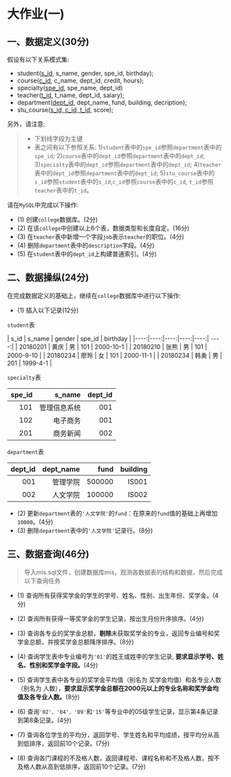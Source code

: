 # 大作业(一)

## 一、数据定义(30分)

假设有以下关系模式集:

- student(<u>s_id</u>, s_name, gender, spe_id, birthday);
- course(<u>c_id</u>, c_name, dept_id, credit, hours);
- specialty(<u>spe_id</u>, spe_name, dept_id)
- teacher(<u>t_id</u>, t_name, dept_id, salary);
- department(<u>dept_id</u>, dept_name, fund, building, decription);
- stu_course(<u>s_id, c_id, t_id</u>, score);

另外，请注意:

> - 下划线字段为主键
> - 表之间有以下参照关系: 
> 1)`student`表中的`spe_id`参照`department`表中的`spe_id`; 
> 2)`course`表中的`dept_id`参照`department`表中的`dept_id`; 
> 3)`specialty`表中的`dept_id`参照`department`表中的`dept_id`;
> 4)`teacher`表中的`dept_id`参照`department`表中的`dept_id`;
> 5)`stu_course`表中的`s_id`参照`student`表中的`s_id`,`c_id`参照`course`表中的`c_id`, `t_id`参照`teacher`表中的`t_id`。

请在`MySQL`中完成以下操作:

- (1) 创建`college`数据库。(2分)
- (2) 在该`college`中创建以上6个表，数据类型和长度自定。(16分)
- (3) 在`teacher`表中新增一个字段`job`表示`teacher`的职位。(4分)
- (4) 删除`department`表中的`description`字段。(4分)
- (5) 在`student`表中的`dept_id`上构建普通索引。(4分)

## 二、数据操纵(24分)

在完成数据定义的基础上，继续在`college`数据库中进行以下操作:

- (1) 插入以下记录(12分)

`student`表

| s_id   | s_name   | gender   | spe_id   | birthday |
|----:|----:|----:|----:|----:| ----:|
| 20180201 | 黄庆 | 男 |  101  |  2000-10-1 |
| 20180210 | 张熊 | 男 |  101  |  2000-9-10 |
| 20180234 | 廖玲 | 女 |  101  |  2000-11-1 |
| 20180234 | 韩勇 | 男 |  201  |  1999-4-1 |

`specialty`表

| spe_id   | s_name   | dept_id |
|----: |----: |----:|
| 101 | 管理信息系统| 001 |
| 102 | 电子商务| 001 |
| 201 | 商务新闻| 002 |

`department`表

| dept_id   | dept_name   | fund |  building |
|----: |----: |----:|----:|
| 001 | 管理学院| 500000 | IS001|
| 002 | 人文学院| 100000 | IS002|

- (2) 更新`department`表的`'人文学院'`的`fund`：在原来的`fund`值的基础上再增加`10000`。(4分)
- (3) 删除`department`表中的`'人文学院'`记录行。(8分)

## 三、数据查询(46分)

> 导入mis.sql文件，创建数据库mis，观测各数据表的结构和数据，然后完成以下查询任务

- (1) 查询所有获得奖学金的学生的学号、姓名、性别、出生年份、奖学金。(4分)

- (2) 查询所有获得一等奖学金的学生记录，按出生月份升序排序。(4分)

- (3) 查询各专业的奖学金总额，**剔除**未获取奖学金的专业，返回专业编号和奖学金总额，并按奖学金总额降序排序。(8分)

- (4) 查询学生表中专业编号为`'01'`的姓王或姓李的学生记录, **要求显示学号、姓名、性别和奖学金字段。**(4分)

- (5) 查询学生表中各专业的奖学金平均值（别名为 奖学金均值）和各专业人数（别名为 人数），**要求显示奖学金总额在2000元以上的专业名称和奖学金均值及各专业人数。**(8分)

- (6) 查询`'02'、'04'、'09'`和`'15'`等专业中的05级学生记录，显示第4条记录到第8条记录。(4分)

- (7) 查询各位学生的平均分，返回学号、学生姓名和平均成绩，按平均分从高到低排序，返回前10个记录。(7分)

- (8) 查询各门课程的不及格人数，返回课程号、课程名称和不及格人数，按不及格人数从高到低排序，返回前10个记录。(7分)
